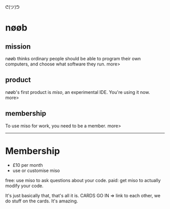 ᕦ(ツ)ᕤ
# nøøb


## mission

nøøb thinks ordinary people should be able to program their own computers, and choose what software they run. more>

## product

nøøb's first product is *miso*, an experimental IDE. You're using it now. more>

## membership

To use miso for work, you need to be a member. more>

_____

# Membership

- £10 per month
- use or customise miso

free: use miso to ask questions about your code.
paid: get miso to actually modify your code.

It's just basically that, that's all it is.
CARDS GO IN => link to each other, we do stuff on the cards.
It's amazing.